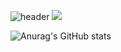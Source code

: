 ![header](https://capsule-render.vercel.app/api?type=soft&color=timeGradient&height=300&section=header&text=Kim%20JuHeon&fontSize=90&animation=twinkling&fontColor=F1F1F1)
<img src="https://img.shields.io/badge/Android-3DDC84?style=flat-square&logo=C&logoColor=#A8B9CC"/>

![Anurag's GitHub stats](https://github-readme-stats.vercel.app/api?username=rlawngjs0313&show_icons=true&theme=react)
